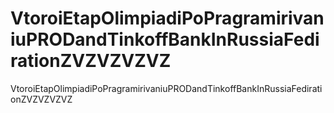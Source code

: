 # VtoroiEtapOlimpiadiPoPragramirivaniuPRODandTinkoffBankInRussiaFedirationZVZVZVZVZ
VtoroiEtapOlimpiadiPoPragramirivaniuPRODandTinkoffBankInRussiaFedirationZVZVZVZVZ
